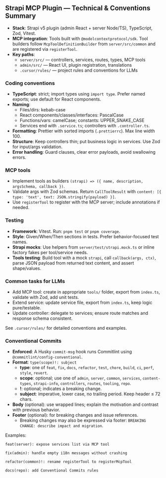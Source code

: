 ## Strapi MCP Plugin — Technical & Conventions Summary

- **Stack**: Strapi v5 plugin (admin React + server Node/TS), TypeScript, Zod, Vitest.
- **MCP integration**: Tools built with `@modelcontextprotocol/sdk`. Tool builders follow `McpToolDefinitionBuilder` from `server/src/common` and are registered via `registerTool`.
- **Key paths**:
  - `server/src/` — controllers, services, routes, types, MCP tools
  - `admin/src/` — React UI, plugin registration, translations
  - `.cursor/rules/` — project rules and conventions for LLMs

### Coding conventions
- **TypeScript**: strict; import types using `import type`. Prefer named exports; use default for React components.
- **Naming**:
  - Files/dirs: kebab-case
  - React components/classes/interfaces: PascalCase
  - Functions/vars: camelCase; constants: UPPER_SNAKE_CASE
  - Services end with `.service.ts`; controllers with `.controller.ts`.
- **Formatting**: Prettier with sorted imports (`.prettierrc`). Max line width 100.
- **Structure**: Keep controllers thin; put business logic in services. Use Zod for input/args validation.
- **Error handling**: Guard clauses, clear error payloads, avoid swallowing errors.

### MCP tools
- Implement tools as builders `(strapi) => ({ name, description, argsSchema, callback })`.
- Validate args with Zod schemas. Return `CallToolResult` with `content: [{ type: 'text', text: JSON.stringify(payload) }]`.
- Use `registerTool` to register with the MCP server; include annotations if needed.

### Testing
- **Framework**: Vitest. Run: `pnpm test` or `pnpm coverage`.
- **Style**: Given/When/Then sections in tests. Prefer behavior-focused test names.
- **Strapi mocks**: Use helpers from `server/test/strapi.mock.ts` or inline factory fakes per tool/service needs.
- **Tools testing**: Build tool with a mock `strapi`, call `callback(args, ctx)`, parse JSON payload from returned text content, and assert shape/values.

### Common tasks for LLMs
- Add MCP tool: create in appropriate `tools/` folder, export from `index.ts`, validate with Zod, add unit tests.
- Extend service: update service file, export from `index.ts`, keep logic pure/testable.
- Update controller: delegate to services; ensure route matches and response schema consistent.

See `.cursor/rules/` for detailed conventions and examples.


### Conventional Commits

- **Enforced**: A Husky `commit-msg` hook runs Commitlint using `@commitlint/config-conventional`.
- **Format**: `type(scope)!: subject`
  - **type**: one of `feat`, `fix`, `docs`, `refactor`, `test`, `chore`, `build`, `ci`, `perf`, `style`, `revert`.
  - **scope**: optional; use one of `admin`, `server`, `common`, `services`, `content-types`, `strapi-info`, `controllers`, `routes`, `tooling`, `repo`.
  - **!**: optional; indicates a breaking change.
  - **subject**: imperative, lower case, no trailing period. Keep header ≤ 72 chars.
- **Body** (optional): use wrapped lines; explain the motivation and contrast with previous behavior.
- **Footer** (optional): for breaking changes and issue references.
  - Breaking changes may also be expressed via footer: `BREAKING CHANGE: describe impact and migration`.

Examples:

```
feat(server): expose services list via MCP tool

fix(admin): handle empty i18n messages without crashing

refactor(common)!: rename registerTool to registerMcpTool

docs(repo): add Conventional Commits rules
```
